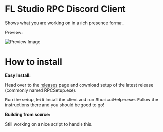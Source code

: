 # FL Studio RPC Discord Client
Shows what you are working on in a rich presence format.

Preview:

![Preview Image](https://cdn.discordapp.com/attachments/555855756969115659/555857383725989889/SPOILER_unknown.png)

# How to install
**Easy Install:**

Head over to the [releases](https://github.com/hugopilot/fl-studio-discord-rpc) page and download setup of the latest release (commonly named RPCSetup.exe).

Run the setup, let it install the client and run ShortcutHelper.exe. Follow the instructions there and you should be good to go!

**Building from source:**

Still working on a nice script to handle this.
